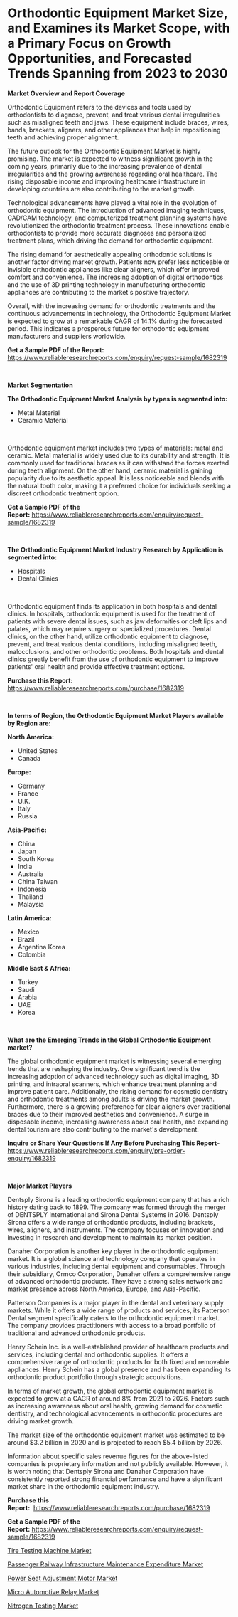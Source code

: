 <p><h1>Orthodontic Equipment Market Size, and Examines its Market Scope, with a Primary Focus on Growth Opportunities, and Forecasted Trends Spanning from 2023 to 2030</h1></p><p><strong>Market Overview and Report Coverage</strong></p>
<p><p>Orthodontic Equipment refers to the devices and tools used by orthodontists to diagnose, prevent, and treat various dental irregularities such as misaligned teeth and jaws. These equipment include braces, wires, bands, brackets, aligners, and other appliances that help in repositioning teeth and achieving proper alignment.</p><p>The future outlook for the Orthodontic Equipment Market is highly promising. The market is expected to witness significant growth in the coming years, primarily due to the increasing prevalence of dental irregularities and the growing awareness regarding oral healthcare. The rising disposable income and improving healthcare infrastructure in developing countries are also contributing to the market growth.</p><p>Technological advancements have played a vital role in the evolution of orthodontic equipment. The introduction of advanced imaging techniques, CAD/CAM technology, and computerized treatment planning systems have revolutionized the orthodontic treatment process. These innovations enable orthodontists to provide more accurate diagnoses and personalized treatment plans, which driving the demand for orthodontic equipment.</p><p>The rising demand for aesthetically appealing orthodontic solutions is another factor driving market growth. Patients now prefer less noticeable or invisible orthodontic appliances like clear aligners, which offer improved comfort and convenience. The increasing adoption of digital orthodontics and the use of 3D printing technology in manufacturing orthodontic appliances are contributing to the market's positive trajectory.</p><p>Overall, with the increasing demand for orthodontic treatments and the continuous advancements in technology, the Orthodontic Equipment Market is expected to grow at a remarkable CAGR of 14.1% during the forecasted period. This indicates a prosperous future for orthodontic equipment manufacturers and suppliers worldwide.</p></p>
<p><strong>Get a Sample PDF of the Report:</strong> <a href="https://www.reliableresearchreports.com/enquiry/request-sample/1682319">https://www.reliableresearchreports.com/enquiry/request-sample/1682319</a></p>
<p>&nbsp;</p>
<p><strong>Market Segmentation</strong></p>
<p><strong>The Orthodontic Equipment Market Analysis by types is segmented into:</strong></p>
<p><ul><li>Metal Material</li><li>Ceramic Material</li></ul></p>
<p>&nbsp;</p>
<p><p>Orthodontic equipment market includes two types of materials: metal and ceramic. Metal material is widely used due to its durability and strength. It is commonly used for traditional braces as it can withstand the forces exerted during teeth alignment. On the other hand, ceramic material is gaining popularity due to its aesthetic appeal. It is less noticeable and blends with the natural tooth color, making it a preferred choice for individuals seeking a discreet orthodontic treatment option.</p></p>
<p><strong>Get a Sample PDF of the Report:</strong>&nbsp;<a href="https://www.reliableresearchreports.com/enquiry/request-sample/1682319">https://www.reliableresearchreports.com/enquiry/request-sample/1682319</a></p>
<p>&nbsp;</p>
<p><strong>The Orthodontic Equipment Market Industry Research by Application is segmented into:</strong></p>
<p><ul><li>Hospitals</li><li>Dental Clinics</li></ul></p>
<p>&nbsp;</p>
<p><p>Orthodontic equipment finds its application in both hospitals and dental clinics. In hospitals, orthodontic equipment is used for the treatment of patients with severe dental issues, such as jaw deformities or cleft lips and palates, which may require surgery or specialized procedures. Dental clinics, on the other hand, utilize orthodontic equipment to diagnose, prevent, and treat various dental conditions, including misaligned teeth, malocclusions, and other orthodontic problems. Both hospitals and dental clinics greatly benefit from the use of orthodontic equipment to improve patients' oral health and provide effective treatment options.</p></p>
<p><strong>Purchase this Report:</strong>&nbsp; <a href="https://www.reliableresearchreports.com/purchase/1682319">https://www.reliableresearchreports.com/purchase/1682319</a></p>
<p>&nbsp;</p>
<p><strong>In terms of Region, the Orthodontic Equipment Market Players available by Region are:</strong></p>
<p>
    <p> <strong> North America: </strong>
        <ul>
            <li>United States</li>
            <li>Canada</li>
        </ul>
        </p> 
    <p> <strong> Europe: </strong>
        <ul>
            <li>Germany</li>
            <li>France</li>
            <li>U.K.</li>
            <li>Italy</li>
            <li>Russia</li>
        </ul>
        </p> 
    <p> <strong> Asia-Pacific: </strong>
        <ul>
            <li>China</li>
            <li>Japan</li>
            <li>South Korea</li>
            <li>India</li>
            <li>Australia</li>
            <li>China Taiwan</li>
            <li>Indonesia</li>
            <li>Thailand</li>
            <li>Malaysia</li>
        </ul>
        </p> 
    <p> <strong> Latin America: </strong>
        <ul>
            <li>Mexico</li>
            <li>Brazil</li>
            <li>Argentina Korea</li>
            <li>Colombia</li>
        </ul>
        </p> 
    <p> <strong> Middle East & Africa: </strong>
        <ul>
            <li>Turkey</li>
            <li>Saudi</li>
            <li>Arabia</li>
            <li>UAE</li>
            <li>Korea</li>
        </ul>
    </p>
    </p>
<p>&nbsp;</p>
<p><strong>What are the Emerging Trends in the Global Orthodontic Equipment market?</strong></p>
<p><p>The global orthodontic equipment market is witnessing several emerging trends that are reshaping the industry. One significant trend is the increasing adoption of advanced technology such as digital imaging, 3D printing, and intraoral scanners, which enhance treatment planning and improve patient care. Additionally, the rising demand for cosmetic dentistry and orthodontic treatments among adults is driving the market growth. Furthermore, there is a growing preference for clear aligners over traditional braces due to their improved aesthetics and convenience. A surge in disposable income, increasing awareness about oral health, and expanding dental tourism are also contributing to the market's development.</p></p>
<p><strong>Inquire or Share Your Questions If Any Before Purchasing This Report</strong>- <a href="https://www.reliableresearchreports.com/enquiry/pre-order-enquiry/1682319">https://www.reliableresearchreports.com/enquiry/pre-order-enquiry/1682319</a></p>
<p>&nbsp;</p>
<p><strong>Major Market Players</strong></p>
<p><p>Dentsply Sirona is a leading orthodontic equipment company that has a rich history dating back to 1899. The company was formed through the merger of DENTSPLY International and Sirona Dental Systems in 2016. Dentsply Sirona offers a wide range of orthodontic products, including brackets, wires, aligners, and instruments. The company focuses on innovation and investing in research and development to maintain its market position.</p><p>Danaher Corporation is another key player in the orthodontic equipment market. It is a global science and technology company that operates in various industries, including dental equipment and consumables. Through their subsidiary, Ormco Corporation, Danaher offers a comprehensive range of advanced orthodontic products. They have a strong sales network and market presence across North America, Europe, and Asia-Pacific.</p><p>Patterson Companies is a major player in the dental and veterinary supply markets. While it offers a wide range of products and services, its Patterson Dental segment specifically caters to the orthodontic equipment market. The company provides practitioners with access to a broad portfolio of traditional and advanced orthodontic products.</p><p>Henry Schein Inc. is a well-established provider of healthcare products and services, including dental and orthodontic supplies. It offers a comprehensive range of orthodontic products for both fixed and removable appliances. Henry Schein has a global presence and has been expanding its orthodontic product portfolio through strategic acquisitions.</p><p>In terms of market growth, the global orthodontic equipment market is expected to grow at a CAGR of around 8% from 2021 to 2026. Factors such as increasing awareness about oral health, growing demand for cosmetic dentistry, and technological advancements in orthodontic procedures are driving market growth.</p><p>The market size of the orthodontic equipment market was estimated to be around $3.2 billion in 2020 and is projected to reach $5.4 billion by 2026.</p><p>Information about specific sales revenue figures for the above-listed companies is proprietary information and not publicly available. However, it is worth noting that Dentsply Sirona and Danaher Corporation have consistently reported strong financial performance and have a significant market share in the orthodontic equipment industry.</p></p>
<p><strong>Purchase this Report:</strong>&nbsp;&nbsp;<a href="https://www.reliableresearchreports.com/purchase/1682319">https://www.reliableresearchreports.com/purchase/1682319</a></p>
<p></p>
<p><strong>Get a Sample PDF of the Report:</strong>&nbsp;<a href="https://www.reliableresearchreports.com/enquiry/request-sample/1682319">https://www.reliableresearchreports.com/enquiry/request-sample/1682319</a></p>
<p><p><a href="https://medium.com/@viksingh034/tire-testing-machine-market-size-growth-forecast-2023-2030-253e5bb8785b">Tire Testing Machine Market</a></p><p><a href="https://www.linkedin.com/pulse/passenger-railway-infrastructure-maintenance-expenditure/">Passenger Railway Infrastructure Maintenance Expenditure Market</a></p><p><a href="https://www.linkedin.com/pulse/power-seat-adjustment-motor-market-insights-players/">Power Seat Adjustment Motor Market</a></p><p><a href="https://www.linkedin.com/pulse/micro-automotive-relay-market-share-amp-new-trends-analysis/">Micro Automotive Relay Market</a></p><p><a href="https://medium.com/@ruthgaylord1929/nitrogen-testing-market-analysis-its-cagr-market-segmentation-and-global-industry-overview-2edf2dafe78e">Nitrogen Testing Market</a></p></p>